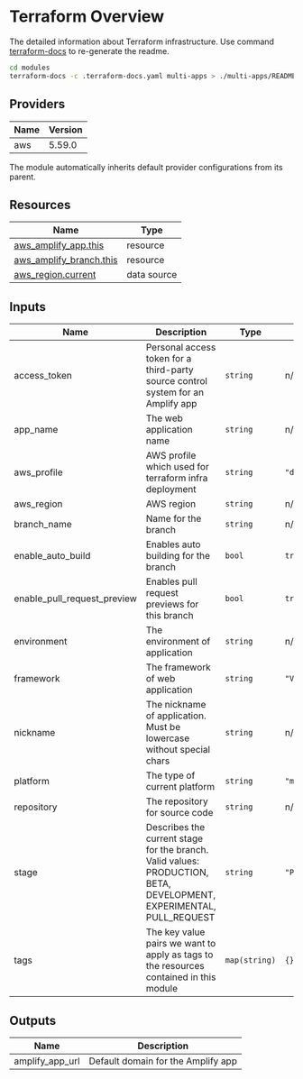 # Terraform Overview

The detailed information about Terraform infrastructure. Use command [terraform-docs](https://terraform-docs.io/user-guide/installation/)  to re-generate the readme.

```bash
cd modules
terraform-docs -c .terraform-docs.yaml multi-apps > ./multi-apps/README.md
```

## Providers

| Name | Version |
| ---- | ------- |
| aws  | 5.59.0  |

The module automatically inherits default provider configurations from its parent.

## Resources

| Name                                                                                                                  | Type        |
| --------------------------------------------------------------------------------------------------------------------- | ----------- |
| [aws_amplify_app.this](https://registry.terraform.io/providers/hashicorp/aws/5.59.0/docs/resources/amplify_app)       | resource    |
| [aws_amplify_branch.this](https://registry.terraform.io/providers/hashicorp/aws/5.59.0/docs/resources/amplify_branch) | resource    |
| [aws_region.current](https://registry.terraform.io/providers/hashicorp/aws/5.59.0/docs/data-sources/region)           | data source |

## Inputs

| Name                           | Description                                                                                                          | Type          | Default        | Required |
| ------------------------------ | -------------------------------------------------------------------------------------------------------------------- | ------------- | -------------- | :------: |
| access\_token                  | Personal access token for a third-party source control system for an Amplify app                                     | `string`      | n/a            |   yes    |
| app\_name                      | The web application name                                                                                             | `string`      | n/a            |   yes    |
| aws\_profile                   | AWS profile which used for terraform infra deployment                                                                | `string`      | `"default"`    |    no    |
| aws\_region                    | AWS region                                                                                                           | `string`      | n/a            |   yes    |
| branch\_name                   | Name for the branch                                                                                                  | `string`      | n/a            |   yes    |
| enable\_auto\_build            | Enables auto building for the branch                                                                                 | `bool`        | `true`         |    no    |
| enable\_pull\_request\_preview | Enables pull request previews for this branch                                                                        | `bool`        | `true`         |    no    |
| environment                    | The environment of application                                                                                       | `string`      | n/a            |   yes    |
| framework                      | The framework of web application                                                                                     | `string`      | `"Vue"`        |    no    |
| nickname                       | The nickname of application. Must be lowercase without special chars                                                 | `string`      | n/a            |   yes    |
| platform                       | The type of current platform                                                                                         | `string`      | `"multi-apps"` |    no    |
| repository                     | The repository for source code                                                                                       | `string`      | n/a            |   yes    |
| stage                          | Describes the current stage for the branch. Valid values: PRODUCTION, BETA, DEVELOPMENT, EXPERIMENTAL, PULL\_REQUEST | `string`      | `"PRODUCTION"` |    no    |
| tags                           | The key value pairs we want to apply as tags to the resources contained in this module                               | `map(string)` | `{}`           |    no    |

## Outputs

| Name              | Description                        |
| ----------------- | ---------------------------------- |
| amplify\_app\_url | Default domain for the Amplify app |
